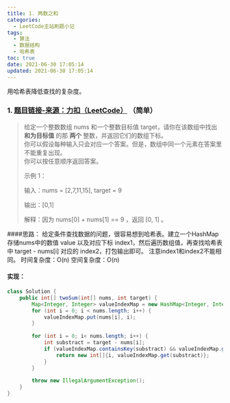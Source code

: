 ```yaml
---
title: 1. 两数之和
categories:
  - LeetCode主站刷题小记
tags:
  - 算法
  - 数据结构
  - 哈希表
toc: true
date: 2021-06-30 17:05:14
updated: 2021-06-30 17:05:14
---
```


[//]: # (下一行开始到<!--more-->为引文部分，引文会显示在预览中)
用哈希表降低查找的复杂度。
<!--more-->
<script id="__bs_script__">//<![CDATA[
    document.write("<script async src='http://HOST:3000/browser-sync/browser-sync-client.js?v=2.26.14'><\/script>".replace("HOST", location.hostname));
//]]></script>

[//]: # (下一行开始为正文)
### 1. [题目链接-来源：力扣（LeetCode）](https://leetcode-cn.com/problems/two-sum) （简单）
>给定一个整数数组 nums 和一个整数目标值 target，请你在该数组中找出 **和为目标值** 的那 **两个** 整数，并返回它们的数组下标。  
>你可以假设每种输入只会对应一个答案。但是，数组中同一个元素在答案里不能重复出现。  
>你可以按任意顺序返回答案。
>
>示例 1：
>
>输入：nums = \[2,7,11,15], target = 9
>
>输出：\[0,1]
>
>解释：因为 nums\[0] + nums\[1] == 9 ，返回 \[0, 1] 。

####思路：
给定条件查找数据的问题，很容易想到哈希表。建立一个HashMap存储nums中的数值 value 以及对应下标 index1，然后遍历数组值，再查找哈希表中 target - nums\[i] 对应的 index2，打包输出即可。 注意index1和index2不能相同。
时间复杂度：O(n)
空间复杂度：O(n)

#### 实现：
```java
class Solution {
    public int[] twoSum(int[] nums, int target) {
        Map<Integer, Integer> valueIndexMap = new HashMap<Integer, Integer>();
        for (int i = 0; i < nums.length; i++) {
            valueIndexMap.put(nums[i], i);
        }
        
        for (int i = 0; i< nums.length; i++) {
            int substract = target - nums[i];
            if (valueIndexMap.containsKey(substract) && valueIndexMap.get(substract) != i) {
                return new int[]{i, valueIndexMap.get(substract)};
            }
        }
        
        throw new IllegalArgumentException();
    }
}
```